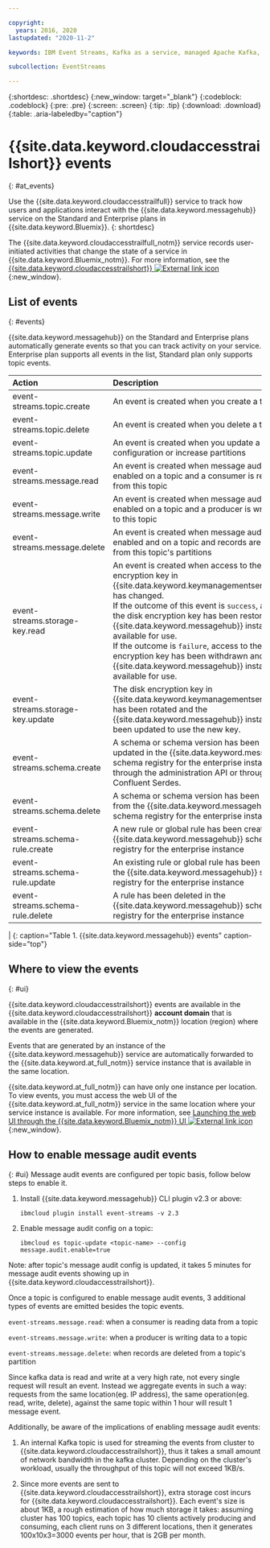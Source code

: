 ```yaml
---

copyright:
  years: 2016, 2020
lastupdated: "2020-11-2"

keywords: IBM Event Streams, Kafka as a service, managed Apache Kafka, activity

subcollection: EventStreams

---
```


{:shortdesc: .shortdesc}
{:new_window: target="_blank"}
{:codeblock: .codeblock}
{:pre: .pre}
{:screen: .screen}
{:tip: .tip}
{:download: .download}
{:table: .aria-labeledby="caption"}

<!-- Name your file `at-events.md` and include it in the Reference nav group in your toc file. -->

# {{site.data.keyword.cloudaccesstrailshort}} events 
{: #at_events}

Use the {{site.data.keyword.cloudaccesstrailfull}} service to track how users and applications interact with the {{site.data.keyword.messagehub}} service on the Standard and Enterprise plans in {{site.data.keyword.Bluemix}}. 
{: shortdesc}

The {{site.data.keyword.cloudaccesstrailfull_notm}} service records user-initiated activities that change the state of a service in {{site.data.keyword.Bluemix_notm}}. For more information, see the [{{site.data.keyword.cloudaccesstrailshort}} ![External link icon](../../icons/launch-glyph.svg "External link icon")](/docs/Activity-Tracker-with-LogDNA?topic=logdnaat-getting-started#getting-started){:new_window}.

<!-- You can create different sections to group events by area. -->

## List of events
{: #events}

<!-- Make sure you introduce the table with a detailed description that immediately precedes it. For example, see https://cloud.ibm.com/docs/cloud-activity-tracker?topic=cloud-activity-tracker-cf#catalog. -->

{{site.data.keyword.messagehub}} on the Standard and Enterprise plans automatically generate events so that you can track activity on your service. Enterprise plan supports all events in the list, Standard plan only supports topic events.

| Action | Description |
|:-------|:------------|
| event-streams.topic.create | An event is created when you create a topic|
| event-streams.topic.delete | An event is created when you delete a topic|
| event-streams.topic.update | An event is created when you update a topic's configuration or increase partitions|
| event-streams.message.read | An event is created when message audit is enabled on a topic and a consumer is reading data from this topic|
| event-streams.message.write | An event is created when message audit is enabled on a topic and a producer is writing data to this topic|
| event-streams.message.delete | An event is created when message audit is enabled and on a topic and records are deleted from this topic's partitions|
| event-streams.storage-key.read | An event is created when access to the disk encryption key in {{site.data.keyword.keymanagementserviceshort}} has changed.</br> If the outcome of this event is <code>success</code>, access to the disk encryption key has been restored and the {{site.data.keyword.messagehub}} instance is available for use.</br> If the outcome is <code>failure</code>, access to the disk encryption key has been withdrawn and the {{site.data.keyword.messagehub}} instance is not available for use. |
| event-streams.storage-key.update | The disk encryption key in {{site.data.keyword.keymanagementserviceshort}} has been rotated and the {{site.data.keyword.messagehub}} instance has been updated to use the new key. |
| event-streams.schema.create | A schema  or schema version has been created or updated in the {{site.data.keyword.messagehub}} schema registry for the enterprise instance either through the administration API or through the Confluent Serdes.
| event-streams.schema.delete | A schema or schema version has been deleted from the {{site.data.keyword.messagehub}} schema registry for the enterprise instance|
| event-streams.schema-rule.create | A new rule or global rule has been created in the {{site.data.keyword.messagehub}} schema registry for the enterprise instance|
| event-streams.schema-rule.update | An existing rule or global rule has been updated in the {{site.data.keyword.messagehub}} schema registry for the enterprise instance|
| event-streams.schema-rule.delete | A rule has been deleted in the {{site.data.keyword.messagehub}} schema registry for the enterprise instance|
|
{: caption="Table 1. {{site.data.keyword.messagehub}} events" caption-side="top"}
<!-- 03/09/19 Karen: kafka.scale.down and kafka.scale.up are both related to BYOK. -->

## Where to view the events
{: #ui}

<!-- For example, choose one of the following two options. -->

<!-- Option 2: Add the following sentence if your service sends events to the account domain. -->

{{site.data.keyword.cloudaccesstrailshort}} events are available in the {{site.data.keyword.cloudaccesstrailshort}} **account domain** that is available in the {{site.data.keyword.Bluemix_notm}} location (region) where the events are generated.

Events that are generated by an instance of the {{site.data.keyword.messagehub}} service are automatically forwarded to the {{site.data.keyword.at_full_notm}} service instance that is available in the same location.

{{site.data.keyword.at_full_notm}} can have only one instance per location. To view events, you must access the web UI of the {{site.data.keyword.at_full_notm}} service in the same location where your service instance is available. For more information, see [Launching the web UI through the {{site.data.keyword.Bluemix_notm}} UI ![External link icon](../../icons/launch-glyph.svg "External link icon")](/docs/Activity-Tracker-with-LogDNA?topic=logdnaat-launch#launch_step2){:new_window}.


## How to enable message audit events
{: #ui}
Message audit events are configured per topic basis, follow below steps to enable it.

1. Install {{site.data.keyword.messagehub}} CLI plugin v2.3 or above: 
   ```
   ibmcloud plugin install event-streams -v 2.3
   ```
2. Enable message audit config on a topic:
   ```
   ibmcloud es topic-update <topic-name> --config message.audit.enable=true
   ```
Note: after topic's message audit config is updated, it takes 5 minutes for message audit events showing up in {{site.data.keyword.cloudaccesstrailshort}}.

Once a topic is configured to enable message audit events, 3 additional types of events are emitted besides the topic events.

`event-streams.message.read`: when a consumer is reading data from a topic

`event-streams.message.write`: when a producer is writing data to a topic

`event-streams.message.delete`: when records are deleted from a topic's partition

Since kafka data is read and write at a very high rate, not every single request will result an event. Instead we aggregate events in such a way: requests from the same location(eg. IP address), the same operation(eg. read, write, delete), against the same topic within 1 hour will result 1 message event.

Additionally, be aware of the implications of enabling message audit events:

1. An internal Kafka topic is used for streaming the events from cluster to {{site.data.keyword.cloudaccesstrailshort}}, thus it takes a small amount of network bandwidth in the kafka cluster. Depending on the cluster's workload, usually the throughput of this topic will not exceed 1KB/s.
   
2. Since more events are sent to {{site.data.keyword.cloudaccesstrailshort}}, extra storage cost incurs for {{site.data.keyword.cloudaccesstrailshort}}. Each event's size is about 1KB, a rough estimation of how much storage it takes: assuming cluster has 100 topics, each topic has 10 clients actively producing and consuming, each client runs on 3 different locations, then it generates 100x10x3=3000 events per hour, that is 2GB per month.